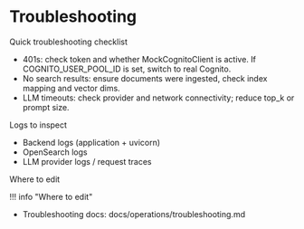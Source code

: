# Troubleshooting

Quick troubleshooting checklist

- 401s: check token and whether MockCognitoClient is active. If COGNITO_USER_POOL_ID is set, switch to real Cognito.
- No search results: ensure documents were ingested, check index mapping and vector dims.
- LLM timeouts: check provider and network connectivity; reduce top_k or prompt size.

Logs to inspect

- Backend logs (application + uvicorn)
- OpenSearch logs
- LLM provider logs / request traces

Where to edit

!!! info "Where to edit"
- Troubleshooting docs: docs/operations/troubleshooting.md

